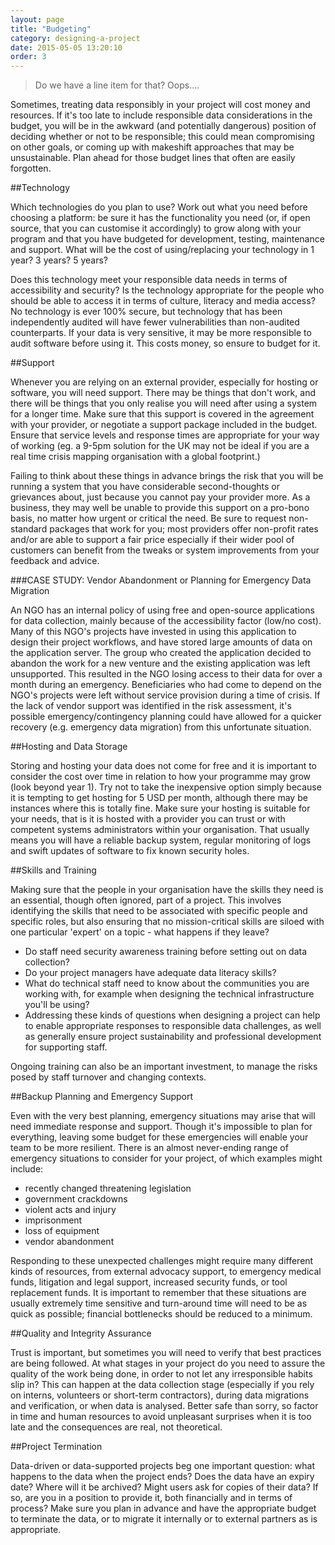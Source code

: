 ```yaml
---
layout: page
title: "Budgeting"
category: designing-a-project
date: 2015-05-05 13:20:10
order: 3
---
```


>Do we have a line item for that? Oops....

Sometimes, treating data responsibly in your project will cost money and resources. If it's too late to include responsible data considerations in the budget, you will be in the awkward (and potentially dangerous) position of deciding whether or not to be responsible; this could mean compromising on other goals, or coming up with makeshift approaches that may be unsustainable. Plan ahead for those budget lines that often are easily forgotten.

##Technology

Which technologies do you plan to use? Work out what you need before choosing a platform: be sure it has the functionality you need (or, if open source, that you can customise it accordingly) to grow along with your program and that you have budgeted for development, testing, maintenance and support. What will be the cost of using/replacing your technology in 1 year? 3 years? 5 years?

Does this technology meet your responsible data needs in terms of accessibility and security? Is the technology appropriate for the people who should be able to access it in terms of culture, literacy and media access? No technology is ever 100% secure, but technology that has been independently audited will have fewer vulnerabilities than non-audited counterparts. If your data is very sensitive, it may be more responsible to audit software before using it. This costs money, so ensure to budget for it.

##Support

Whenever you are relying on an external provider, especially for hosting or software, you will need support. There may be things that don't work, and there will be things that you only realise you will need after using a system for a longer time. Make sure that this support is covered in the agreement with your provider, or negotiate a support package included in the budget. Ensure that service levels and response times are appropriate for your way of working (eg. a 9-5pm solution for the UK may not be ideal if you are a real time crisis mapping organisation with a global footprint.)

Failing to think about these things in advance brings the risk that you will be running a system that you have considerable second-thoughts or grievances about, just because you cannot pay your provider more. As a business, they may well be unable to provide this support on a pro-bono basis, no matter how urgent or critical the need. Be sure to request non-standard packages that work for you; most providers offer non-profit rates and/or are able to support a fair price especially if their wider pool of customers can benefit from the tweaks or system improvements from your feedback and advice.

###CASE STUDY: Vendor Abandonment or Planning for Emergency Data Migration

An NGO has an internal policy of using free and open-source applications for data collection, mainly because of the accessibility factor (low/no cost). Many of this NGO's projects have invested in using this application to design their project workflows, and have stored large amounts of data on the application server. The group who created the application decided to abandon the work for a new venture and the existing application was left unsupported. This resulted in the NGO losing access to their data for over a month during an emergency. Beneficiaries who had come to depend on the NGO's projects were left without service provision during a time of crisis. If the lack of vendor support was identified in the risk assessment, it's possible emergency/contingency planning could have allowed for a quicker recovery (e.g. emergency data migration) from this unfortunate situation.  

##Hosting and Data Storage

Storing and hosting your data does not come for free and it is important to consider the cost over time in relation to how your programme may grow (look beyond year 1). Try not to take the inexpensive option simply because it is tempting to get hosting for 5 USD per month, although there may be instances where this is totally fine. Make sure your hosting is suitable for your needs, that is it is hosted with a provider you can trust or with competent systems administrators within your organisation. That usually means you will have a reliable backup system, regular monitoring of logs and swift updates of software to fix known security holes.

##Skills and Training

Making sure that the people in your organisation have the skills they need is an essential, though often ignored, part of a project. This involves identifying the skills that need to be associated with specific people and specific roles, but also ensuring that no mission-critical skills are siloed with one particular 'expert' on a topic - what happens if they leave?

- Do staff need security awareness training before setting out on data collection?
- Do your project managers have adequate data literacy skills?
- What do technical staff need to know about the communities you are working with, for example when designing the technical infrastructure you'll be using?
- Addressing these kinds of questions when designing a project can help to enable appropriate responses to responsible data challenges, as well as generally ensure project sustainability and professional development for supporting staff.

Ongoing training can also be an important investment, to manage the risks posed by staff turnover and changing contexts.

##Backup Planning and Emergency Support

Even with the very best planning, emergency situations may arise that will need immediate response and support. Though it's impossible to plan for everything, leaving some budget for these emergencies will enable your team to be more resilient. There is an almost never-ending range of emergency situations to consider for your project, of which examples might include:

- recently changed threatening legislation
- government crackdowns
- violent acts and injury
- imprisonment
- loss of equipment
- vendor abandonment

Responding to these unexpected challenges might require many different kinds of resources, from external advocacy support, to emergency medical funds, litigation and legal support, increased security funds, or tool replacement funds. It is important to remember that these situations are usually extremely time sensitive and turn-around time will need to be as quick as possible; financial bottlenecks should be reduced to a minimum.

##Quality and Integrity Assurance

Trust is important, but sometimes you will need to verify that best practices are being followed. At what stages in your project do you need to assure the quality of the work being done, in order to not let any irresponsible habits slip in? This can happen at the data collection stage (especially if you rely on interns, volunteers or short-term contractors), during data migrations and verification, or when data is analysed. Better safe than sorry, so factor in time and human resources to avoid unpleasant surprises when it is too late and the consequences are real, not theoretical.

##Project Termination

Data-driven or data-supported projects beg one important question: what happens to the data when the project ends? Does the data have an expiry date? Where will it be archived? Might users ask for copies of their data? If so, are you in a position to provide it, both financially and in terms of process? Make sure you plan in advance and have the appropriate budget to terminate the data, or to migrate it internally or to external partners as is appropriate.
